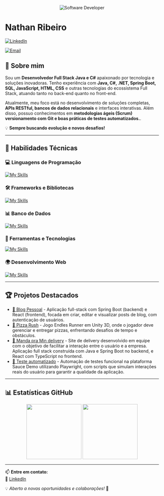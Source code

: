 <div align="center">
  <img src="https://media.istockphoto.com/id/1470350413/vector/software-developer-working-with-computers.jpg?s=612x612&w=0&k=20&c=rMDiFqhfe3PUzikjGeCuSl-x4YlXFCcnM_psO4MlOU0=" alt="Software Developer">
</div>

# Nathan Ribeiro  

[![LinkedIn](https://img.shields.io/badge/LinkedIn-Nathan-blue?logo=linkedin)](https://www.linkedin.com/in/dev-nathan-ribeiro/)  
<!--[![Portfolio](https://img.shields.io/badge/Portfolio-Nathan-blue?logo=google-chrome)](https://shost01.github.io/portfolio/) -->
[![Email](https://img.shields.io/badge/Email-ribeiro.nathan2002@gmail.com-red?logo=gmail)](mailto:seuemail@gmail.com)

## 👋 Sobre mim  

Sou um **Desenvolvedor Full Stack Java e C#** apaixonado por tecnologia e soluções inovadoras. Tenho experiência com **Java, C#, .NET, Spring Boot, SQL, JavaScript, HTML, CSS** e outras tecnologias do ecossistema Full Stack, atuando tanto no back-end quanto no front-end. 

Atualmente, meu foco está no desenvolvimento de soluções completas, **APIs RESTful, bancos de dados relacionais** e interfaces interativas. Além disso, possuo conhecimentos em **metodologias ágeis (Scrum) versionamento com Git e boas práticas de testes automatizados.**.  

💡 **Sempre buscando evolução e novos desafios!**  

---

## 🚀 Habilidades Técnicas  

### 💻 Linguagens de Programação  
[![My Skills](https://skillicons.dev/icons?i=java,cs,javascript,typescript,python,sql)](https://skillicons.dev)  

### 🛠️ Frameworks e Bibliotecas  
[![My Skills](https://skillicons.dev/icons?i=spring,dotnet,react)](https://skillicons.dev)

### 📊 Banco de Dados  
[![My Skills](https://skillicons.dev/icons?i=mysql,postgresql,mongo)](https://skillicons.dev)  

### 🔧 Ferramentas e Tecnologias  
[![My Skills](https://skillicons.dev/icons?i=git,github,visualstudio,vscode,eclipse,docker,unity)](https://skillicons.dev)  

### 🌍 Desenvolvimento Web  
[![My Skills](https://skillicons.dev/icons?i=php,html,css,tailwind)](https://skillicons.dev)  

---

## 🏆 Projetos Destacados  

- [📌 Blog Pessoal](https://github.com/Shost01/blogpessoal_fullstack) - Aplicação full-stack com Spring Boot (backend) e React (frontend), focada em criar, editar e visualizar posts de blog, com autenticação de usuários.
- [📌 Pizza Rush](https://github.com/Shost01/Pizza-Rush) - Jogo Endles Runner em Unity 3D, onde o jogador deve gerenciar e entregar pizzas, enfrentando desafios de tempo e obstáculos.  
- [📌 Manda pra Min delivery](https://github.com/Projeto-Integrador-Grupo7/MandaPraMim) - Site de delivery desenvolvido em equipe com o objetivo de facilitar a interação entre o usuário e a empresa. Aplicação full stack construída com Java e Spring Boot no backend, e React com TypeScript no frontend.
- [📌 Teste automatizado](https://github.com/Shost01/playwright_sauce_demo) - Automação de testes funcional na plataforma Sauce Demo utilizando Playwright, com scripts que simulam interações reais do usuário para garantir a qualidade da aplicação.

---

## 📊 Estatísticas GitHub  

<div align="center">
  <img height="180em" src="https://github-readme-stats.vercel.app/api?username=Shost01&show_icons=true&theme=merko"/>
  <img height="180em" src="https://github-readme-stats.vercel.app/api/top-langs/?username=Shost01&layout=compact&theme=merko"/>
</div>

---

📫 **Entre em contato:**  
📌 [LinkedIn](https://www.linkedin.com/in/dev-nathan-ribeiro/)  

💡 *Aberto a novas oportunidades e colaborações!* 🚀  
